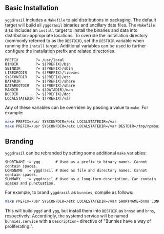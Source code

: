 ## Basic Installation

`yggdrasil` includes a `Makefile` to aid distributions in packaging. The default
target will build all `yggdrasil` binaries and ancillary data files. The
`Makefile` also includes an `install` target to install the binaries and data
into distribution-appropriate locations. To override the installation directory
(commonly referred to as the `DESTDIR`), set the `DESTDIR` variable when running
the `install` target. Additional variables can be used to further configure the
installation prefix and related directories.

```
PREFIX        ?= /usr/local
BINDIR        ?= $(PREFIX)/bin
SBINDIR       ?= $(PREFIX)/sbin
LIBEXECDIR    ?= $(PREFIX)/libexec
SYSCONFDIR    ?= $(PREFIX)/etc
DATADIR       ?= $(PREFIX)/share
DATAROOTDIR   ?= $(PREFIX)/share
MANDIR        ?= $(DATADIR)/man
DOCDIR        ?= $(PREFIX)/doc
LOCALSTATEDIR ?= $(PREFIX)/var
```

Any of these variables can be overriden by passing a value to `make`. For
example:

```bash
make PREFIX=/usr SYSCONFDIR=/etc LOCALSTATEDIR=/var
make PREFIX=/usr SYSCONFDIR=/etc LOCALSTATEDIR=/var DESTDIR=/tmp/rpmbuildroot install
```

## Branding

`yggdrasil` can be rebranded by setting some additional `make` variables:

```
SHORTNAME := ygg       # Used as a prefix to binary names. Cannot contain spaces.
LONGNAME  := yggdrasil # Used as file and directory names. Cannot contain spaces.
SUMMARY   := yggdrasil # Used as a long-form description. Can contain spaces and punctuation.
```

For example, to brand `yggdrasil` as `bunnies`, compile as follows:

```bash
make PREFIX=/usr SYSCONFDIR=/etc LOCALSTATEDIR=/var SHORTNAME=bnns LONGNAME=bunnies SUMMARY="Bunnies have a way of proliferating." install
```

This will build `yggd` and `ygg`, but install them into `DESTDIR` as `bnnsd`
and `bnns`, respectively. Accordingly, the systemd service will be named
`bunnies.service` with a `Description=` directive of "Bunnies have a way of proliferating.".
